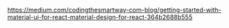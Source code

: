 https://medium.com/codingthesmartway-com-blog/getting-started-with-material-ui-for-react-material-design-for-react-364b2688b555

